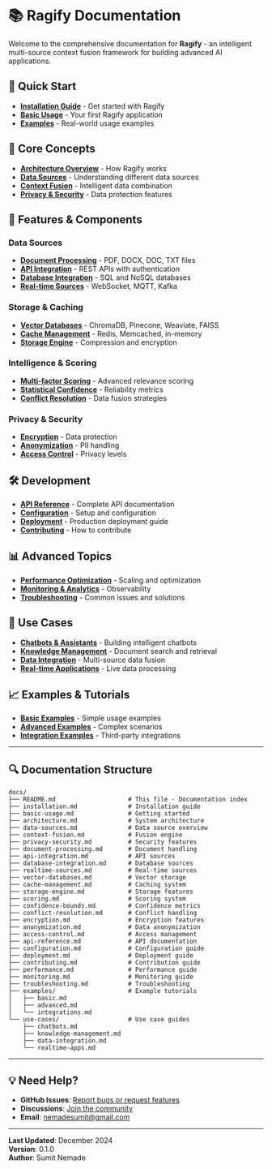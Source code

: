 # 📚 **Ragify Documentation**

Welcome to the comprehensive documentation for **Ragify** - an intelligent multi-source context fusion framework for building advanced AI applications.

## 🚀 **Quick Start**

- **[Installation Guide](installation.md)** - Get started with Ragify
- **[Basic Usage](basic-usage.md)** - Your first Ragify application
- **[Examples](examples.md)** - Real-world usage examples

## 📖 **Core Concepts**

- **[Architecture Overview](architecture.md)** - How Ragify works
- **[Data Sources](data-sources.md)** - Understanding different data sources
- **[Context Fusion](context-fusion.md)** - Intelligent data combination
- **[Privacy & Security](privacy-security.md)** - Data protection features

## 🔧 **Features & Components**

### **Data Sources**
- **[Document Processing](document-processing.md)** - PDF, DOCX, DOC, TXT files
- **[API Integration](api-integration.md)** - REST APIs with authentication
- **[Database Integration](database-integration.md)** - SQL and NoSQL databases
- **[Real-time Sources](realtime-sources.md)** - WebSocket, MQTT, Kafka

### **Storage & Caching**
- **[Vector Databases](vector-databases.md)** - ChromaDB, Pinecone, Weaviate, FAISS
- **[Cache Management](cache-management.md)** - Redis, Memcached, in-memory
- **[Storage Engine](storage-engine.md)** - Compression and encryption

### **Intelligence & Scoring**
- **[Multi-factor Scoring](scoring.md)** - Advanced relevance scoring
- **[Statistical Confidence](confidence-bounds.md)** - Reliability metrics
- **[Conflict Resolution](conflict-resolution.md)** - Data fusion strategies

### **Privacy & Security**
- **[Encryption](encryption.md)** - Data protection
- **[Anonymization](anonymization.md)** - PII handling
- **[Access Control](access-control.md)** - Privacy levels

## 🛠️ **Development**

- **[API Reference](api-reference.md)** - Complete API documentation
- **[Configuration](configuration.md)** - Setup and configuration
- **[Deployment](deployment.md)** - Production deployment guide
- **[Contributing](contributing.md)** - How to contribute

## 📊 **Advanced Topics**

- **[Performance Optimization](performance.md)** - Scaling and optimization
- **[Monitoring & Analytics](monitoring.md)** - Observability
- **[Troubleshooting](troubleshooting.md)** - Common issues and solutions

## 🎯 **Use Cases**

- **[Chatbots & Assistants](use-cases/chatbots.md)** - Building intelligent chatbots
- **[Knowledge Management](use-cases/knowledge-management.md)** - Document search and retrieval
- **[Data Integration](use-cases/data-integration.md)** - Multi-source data fusion
- **[Real-time Applications](use-cases/realtime-apps.md)** - Live data processing

## 📈 **Examples & Tutorials**

- **[Basic Examples](examples/basic.md)** - Simple usage examples
- **[Advanced Examples](examples/advanced.md)** - Complex scenarios
- **[Integration Examples](examples/integrations.md)** - Third-party integrations

---

## 🔍 **Documentation Structure**

```
docs/
├── README.md                    # This file - Documentation index
├── installation.md              # Installation guide
├── basic-usage.md               # Getting started
├── architecture.md              # System architecture
├── data-sources.md              # Data source overview
├── context-fusion.md            # Fusion engine
├── privacy-security.md          # Security features
├── document-processing.md       # Document handling
├── api-integration.md           # API sources
├── database-integration.md      # Database sources
├── realtime-sources.md          # Real-time sources
├── vector-databases.md          # Vector storage
├── cache-management.md          # Caching system
├── storage-engine.md            # Storage features
├── scoring.md                   # Scoring system
├── confidence-bounds.md         # Confidence metrics
├── conflict-resolution.md       # Conflict handling
├── encryption.md                # Encryption features
├── anonymization.md             # Data anonymization
├── access-control.md            # Access management
├── api-reference.md             # API documentation
├── configuration.md             # Configuration guide
├── deployment.md                # Deployment guide
├── contributing.md              # Contribution guide
├── performance.md               # Performance guide
├── monitoring.md                # Monitoring guide
├── troubleshooting.md           # Troubleshooting
├── examples/                    # Example tutorials
│   ├── basic.md
│   ├── advanced.md
│   └── integrations.md
└── use-cases/                   # Use case guides
    ├── chatbots.md
    ├── knowledge-management.md
    ├── data-integration.md
    └── realtime-apps.md
```

---

## 💡 **Need Help?**

- **GitHub Issues**: [Report bugs or request features](https://github.com/sumitnemade/ragify/issues)
- **Discussions**: [Join the community](https://github.com/sumitnemade/ragify/discussions)
- **Email**: nemadesumit@gmail.com

---

**Last Updated**: December 2024  
**Version**: 0.1.0  
**Author**: Sumit Nemade
